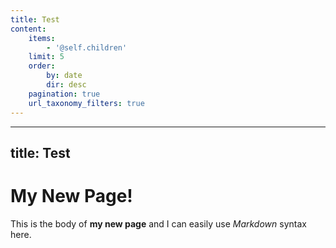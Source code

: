```yaml
---
title: Test
content:
    items:
        - '@self.children'
    limit: 5
    order:
        by: date
        dir: desc
    pagination: true
    url_taxonomy_filters: true
---
```


---
title: Test
---
# My New Page!

This is the body of **my new page** and I can easily use _Markdown_ syntax here.